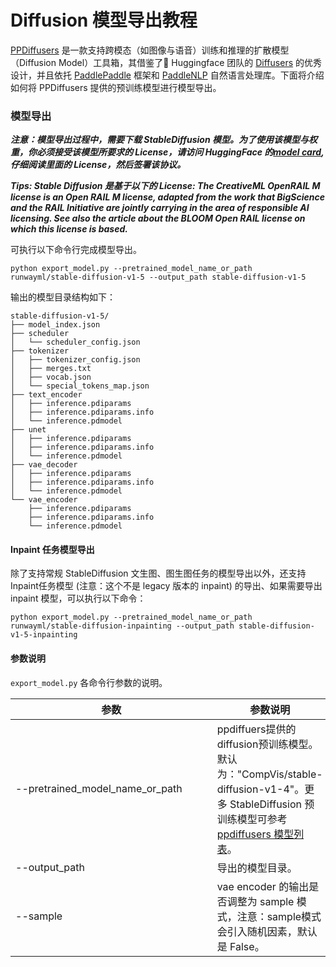 # Diffusion 模型导出教程


[PPDiffusers](https://github.com/PaddlePaddle/PaddleNLP/tree/develop/ppdiffusers) 是一款支持跨模态（如图像与语音）训练和推理的扩散模型（Diffusion Model）工具箱，其借鉴了🤗 Huggingface 团队的 [Diffusers](https://github.com/huggingface/diffusers) 的优秀设计，并且依托 [PaddlePaddle](https://github.com/PaddlePaddle/Paddle) 框架和 [PaddleNLP](https://github.com/PaddlePaddle/PaddleNLP) 自然语言处理库。下面将介绍如何将 PPDiffusers 提供的预训练模型进行模型导出。

### 模型导出

___注意：模型导出过程中，需要下载 StableDiffusion 模型。为了使用该模型与权重，你必须接受该模型所要求的 License，请访问 HuggingFace 的[model card](https://huggingface.co/runwayml/stable-diffusion-v1-5), 仔细阅读里面的 License，然后签署该协议。___

___Tips: Stable Diffusion 是基于以下的 License: The CreativeML OpenRAIL M license is an Open RAIL M license, adapted from the work that BigScience and the RAIL Initiative are jointly carrying in the area of responsible AI licensing. See also the article about the BLOOM Open RAIL license on which this license is based.___

可执行以下命令行完成模型导出。

```shell
python export_model.py --pretrained_model_name_or_path runwayml/stable-diffusion-v1-5 --output_path stable-diffusion-v1-5
```

输出的模型目录结构如下：

```shell
stable-diffusion-v1-5/
├── model_index.json
├── scheduler
│   └── scheduler_config.json
├── tokenizer
│   ├── tokenizer_config.json
│   ├── merges.txt
│   ├── vocab.json
│   └── special_tokens_map.json
├── text_encoder
│   ├── inference.pdiparams
│   ├── inference.pdiparams.info
│   └── inference.pdmodel
├── unet
│   ├── inference.pdiparams
│   ├── inference.pdiparams.info
│   └── inference.pdmodel
├── vae_decoder
│   ├── inference.pdiparams
│   ├── inference.pdiparams.info
│   └── inference.pdmodel
└── vae_encoder
    ├── inference.pdiparams
    ├── inference.pdiparams.info
    └── inference.pdmodel
```

#### Inpaint 任务模型导出

除了支持常规 StableDiffusion 文生图、图生图任务的模型导出以外，还支持Inpaint任务模型 (注意：这个不是 legacy 版本的 inpaint) 的导出、如果需要导出 inpaint 模型，可以执行以下命令：

```shell
python export_model.py --pretrained_model_name_or_path runwayml/stable-diffusion-inpainting --output_path stable-diffusion-v1-5-inpainting
```

#### 参数说明

`export_model.py` 各命令行参数的说明。

| 参数 |参数说明 |
|----------|--------------|
| <span style="display:inline-block;width: 230pt"> --pretrained_model_name_or_path </span> | ppdiffuers提供的diffusion预训练模型。默认为："CompVis/stable-diffusion-v1-4"。更多 StableDiffusion 预训练模型可参考 [ppdiffusers 模型列表](../README.md#ppdiffusers模型支持的权重)。|
| --output_path | 导出的模型目录。 |
| --sample | vae encoder 的输出是否调整为 sample 模式，注意：sample模式会引入随机因素，默认是 False。|

